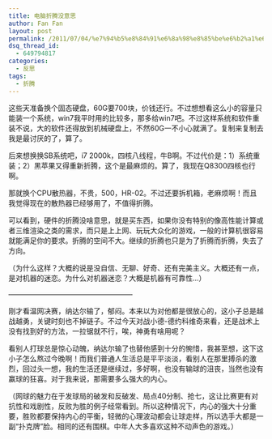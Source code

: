 ```yaml
---
title: 电脑折腾没意思
author: Fan Fan
layout: post
permalink: /2011/07/04/%e7%94%b5%e8%84%91%e6%8a%98%e8%85%be%e6%b2%a1%e6%84%8f%e6%80%9d/
dsq_thread_id:
  - 649794817
categories:
  - 反思
tags:
  - 折腾
---
```

这些天准备换个固态硬盘，60G要700块，价钱还行。不过想想看这么小的容量只能装一个系统，win7我平时用的比较多，那多给win7吧。不过这样系统和软件重装不说，大的软件还得放到机械硬盘上，不然60G一不小心就满了。复制来复制去我是最讨厌的了，算了。

后来想换换SB系统吧，i7 2000k，四核八线程，牛B啊。不过代价是：1）系统重装；2）黑苹果又得重新折腾，这个是最麻烦的。算了，我现在Q8300四核也行啊。

那就换个CPU散热器，不贵，500，HR-02。不过还要拆机箱，老麻烦啊！而且我觉得现在的散热器已经够用了，不值得折腾。

可以看到，硬件的折腾没啥意思，就是买东西，如果你没有特别的像高性能计算或者三维渲染之类的需求，而只是上上网、玩玩大众化的游戏，一般的计算机很容易就能满足你的要求。折腾的空间不大。继续的折腾也只是为了折腾而折腾，失去了方向。

（为什么这样？大概的说是没自信、无聊、好奇、还有完美主义。大概还有一点，是对机器的迷恋。为什么对机器迷恋？大概是机器有可靠性&#8230;）

&#8212;&#8212;&#8212;&#8212;&#8212;&#8212;&#8212;&#8212;&#8212;&#8212;&#8212;&#8212;&#8212;&#8212;&#8212;&#8212;&#8212;&#8211;

刚才看温网决赛，纳达尔输了，郁闷。本来以为对他都是很放心的，这小子总是越战越勇，关键时刻也不掉链子。不过今天对战小德-德约科维奇来看，还是战术上没有找到好的方法，一拉锯就不行，唉，神勇有啥用呢？

看别人打球总是惊心动魄，纳达尔输了也替他感到十分的惋惜，我甚至想，这下这小子怎么熬过今晚啊！而我们普通人生活总是平平淡淡，看别人在那里搏杀的激烈，回过头一想，我的生活还是继续过，多好啊，也没有输球的沮丧，当然也没有赢球的狂喜。对于我来说，那需要多么强大的内心。

（网球的魅力在于发球局的破发和反破发、局点40分制、抢七，这让比赛更有对抗性和戏剧性，反败为胜的例子经常看到。所以这种情况下，内心的强大十分重要，胜败都要保持内心的平衡，轻微的心理波动都会让球走样，所以选手大都是一副“扑克牌”脸。相同的还有围棋。中年人大多喜欢这种不动声色的游戏。）